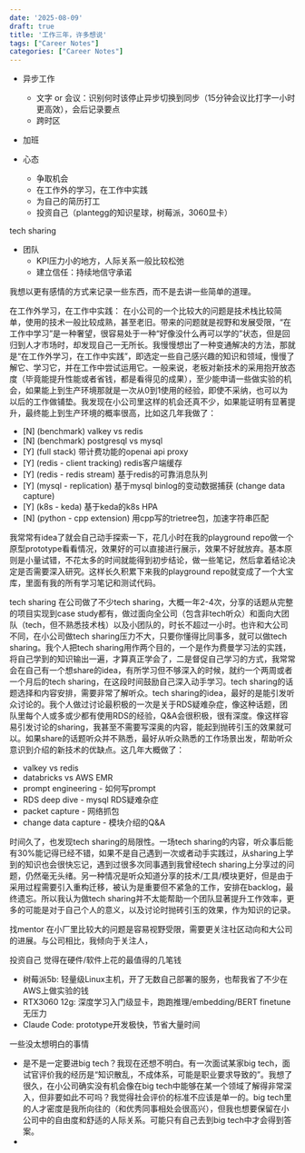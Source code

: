 ```yaml
---
date: '2025-08-09'
draft: true
title: '工作三年，许多想说'
tags: ["Career Notes"]
categories: ["Career Notes"]
---
```


- 异步工作
    - 文字 or 会议：识别何时该停止异步切换到同步（15分钟会议比打字一小时更高效），会后记录要点
    - 跨时区

- 加班
- 心态
    - 争取机会
    - 在工作外的学习，在工作中实践
    - 为自己的简历打工
    - 投资自己（plantegg的知识星球，树莓派，3060显卡）

tech sharing

- 团队
    - KPI压力小的地方，人际关系一般比较松弛
    - 建立信任：持续地信守承诺

我想以更有感情的方式来记录一些东西，而不是去讲一些简单的道理。

在工作外学习，在工作中实践：
在小公司的一个比较大的问题是技术栈比较简单，使用的技术一般比较成熟，甚至老旧。带来的问题就是视野和发展受限，“在工作中学习”是一种奢望，很容易处于一种“好像没什么再可以学的”状态，但是回归到人才市场时，却发现自己一无所长。我慢慢想出了一种变通解决的方法，那就是“在工作外学习，在工作中实践”，即选定一些自己感兴趣的知识和领域，慢慢了解它、学习它，并在工作中尝试运用它。一般来说，老板对新技术的采用抱开放态度（毕竟能提升性能或者省钱，都是看得见的成果），至少能申请一些做实验的机会，如果能上到生产环境那就是一次从0到1使用的经验，即使不采纳，也可以为以后的工作做铺垫。我发现在小公司里这样的机会还真不少，如果能证明有显著提升，最终能上到生产环境的概率很高，比如这几年我做了：
- [N] (benchmark) valkey vs redis
- [N] (benchmark) postgresql vs mysql
- [Y] (full stack) 带计费功能的openai api proxy
- [Y] (redis - client tracking) redis客户端缓存
- [Y] (redis - redis stream) 基于redis的可靠消息队列
- [Y] (mysql - replication) 基于mysql binlog的变动数据捕获 (change data capture)
- [Y] (k8s - keda) 基于keda的k8s HPA
- [N] (python - cpp extension) 用cpp写的trietree包，加速字符串匹配

我常常有idea了就会自己动手探索一下，花几小时在我的playground repo做一个原型prototype看看情况，效果好的可以直接进行展示，效果不好就放弃。基本原则是小量试错，不花太多的时间就能得到初步结论，做一些笔记，然后拿着结论决定是否需要深入研究。这样长久积累下来我的playground repo就变成了一个大宝库，里面有我的所有学习笔记和测试代码。

tech sharing
在公司做了不少tech sharing，大概一年2-4次，分享的话题从完整的项目实现到case study都有，做过面向全公司（包含非tech听众）和面向大团队（tech，但不熟悉技术栈）以及小团队的，时长不超过一小时。也许和大公司不同，在小公司做tech sharing压力不大，只要你懂得比同事多，就可以做tech sharing。我个人把tech sharing用作两个目的，一个是作为费曼学习法的实践，将自己学到的知识输出一遍，才算真正学会了，二是督促自己学习的方式，我常常会在自己有一个想share的idea，有所学习但不够深入的时候，就约一个两周或者一个月后的tech sharing，在这段时间鼓励自己深入动手学习。tech sharing的话题选择和内容安排，需要非常了解听众。tech sharing的idea，最好的是能引发听众讨论的。我个人做过讨论最积极的一次是关于RDS疑难杂症，像这种话题，团队里每个人或多或少都有使用RDS的经验，Q&A会很积极，很有深度。像这样容易引发讨论的sharing，我甚至不需要写深奥的内容，能起到抛砖引玉的效果就可以。如果share的话题听众并不熟悉，最好从听众熟悉的工作场景出发，帮助听众意识到介绍的新技术的优缺点。这几年大概做了：

- valkey vs redis
- databricks vs AWS EMR
- prompt engineering - 如何写prompt
- RDS deep dive - mysql RDS疑难杂症
- packet capture - 网络抓包
- change data capture - 模块介绍的Q&A

时间久了，也发现tech sharing的局限性。一场tech sharing的内容，听众事后能有30%能记得已经不错，如果不是自己遇到一次或者动手实践过，从sharing上学到的知识也会很快忘记，遇到过很多次同事遇到我曾经tech sharing上分享过的问题，仍然毫无头绪。另一种情况是听众知道分享的技术/工具/模块更好，但是由于采用过程需要引入重构迁移，被认为是重要但不紧急的工作，安排在backlog，最终遗忘。所以我认为做tech sharing并不太能帮助一个团队显著提升工作效率，更多的可能是对于自己个人的意义，以及讨论时抛砖引玉的效果，作为知识的记录。

找mentor
在小厂里比较大的问题是容易视野受限，需要更关注社区动向和大公司的进展。与公司相比，我倾向于关注人，

投资自己
觉得在硬件/软件上花的最值得的几笔钱
- 树莓派5b: 轻量级Linux主机，开了无数自己部署的服务，也帮我省了不少在AWS上做实验的钱
- RTX3060 12g: 深度学习入门级显卡，跑跑推理/embedding/BERT finetune无压力
- Claude Code: prototype开发极快，节省大量时间

一些没太想明白的事情
- 是不是一定要进big tech？我现在还想不明白。有一次面试某家big tech，面试官评价我的经历是“知识散乱，不成体系，可能是职业要求导致的”。我想了很久，在小公司确实没有机会像在big tech中能够在某一个领域了解得非常深入，但非要如此不可吗？我觉得社会评价的标准不应该是单一的。big tech里的人才密度是我所向往的（和优秀同事相处会很高兴），但我也想要保留在小公司中的自由度和舒适的人际关系。可能只有自己去到big tech中才会得到答案。
- 